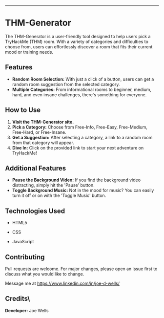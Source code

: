 ---

# THM-Generator

The THM-Generator is a user-friendly tool designed to help users pick a TryHackMe (THM) room. With a variety of categories and difficulties to choose from, users can effortlessly discover a room that fits their current mood or training needs.

## Features

- **Random Room Selection:** With just a click of a button, users can get a random room suggestion from the selected category.
- **Multiple Categories:** From informational rooms to beginner, medium, hard, and even insane challenges, there's something for everyone.

## How to Use

1.  **Visit the THM-Generator site.**
2.  **Pick a Category:** Choose from Free-Info, Free-Easy, Free-Medium, Free-Hard, or Free-Insane.
3.  **Get a Suggestion:** After selecting a category, a link to a random room from that category will appear.
4.  **Dive In:** Click on the provided link to start your next adventure on TryHackMe!

## Additional Features

- **Pause the Background Video:** If you find the background video distracting, simply hit the 'Pause' button.
- **Toggle Background Music:** Not in the mood for music? You can easily turn it off or on with the 'Toggle Music' button.

## Technologies Used

- HTML5

- CSS

- JavaScript

## Contributing

Pull requests are welcome. For major changes, please open an issue first to discuss what you would like to change.

Message me at https://www.linkedin.com/in/joe-d-wells/

## Credits\

**Developer:** Joe Wells
